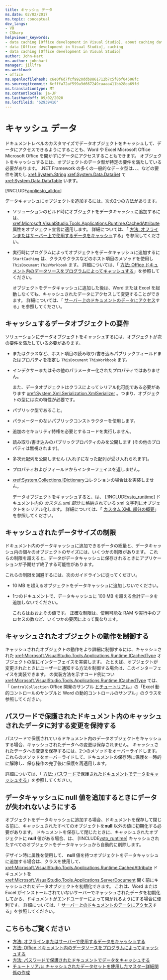 ```yaml
---
title: キャッシュ データ
ms.date: 02/02/2017
ms.topic: conceptual
dev_langs:
- VB
- CSharp
helpviewer_keywords:
- data caching [Office development in Visual Studio], about caching data
- data [Office development in Visual Studio], caching
- data caching [Office development in Visual Studio]
author: John-Hart
ms.author: johnhart
manager: jillfra
ms.workload:
- office
ms.openlocfilehash: c6e0f6d7fcf9920ddb8861712b7c5f8bf04506fc
ms.sourcegitcommit: 6cfffa72af599a9d667249caaaa411bb28ea69fd
ms.translationtype: MT
ms.contentlocale: ja-JP
ms.lasthandoff: 09/02/2020
ms.locfileid: "62939416"
---
```

# <a name="cache-data"></a>キャッシュ データ
  ドキュメントレベルのカスタマイズでデータオブジェクトをキャッシュして、データにアクセスできるようにすることも、Word や Excel Microsoft Office Microsoft Office を開かずにデータにアクセスすることもできます。 オブジェクトをキャッシュするには、オブジェクトのデータ型が特定の要件を満たしている必要があります。 .NET Framework の多くの一般的なデータ型は、、、などの要件を満たし <xref:System.String> <xref:System.Data.DataSet> て <xref:System.Data.DataTable> います。

 [!INCLUDE[appliesto_alldoc](../vsto/includes/appliesto-alldoc-md.md)]

 データキャッシュにオブジェクトを追加するには、次の2つの方法があります。

- ソリューションのビルド時にオブジェクトをデータキャッシュに追加するには、 <xref:Microsoft.VisualStudio.Tools.Applications.Runtime.CachedAttribute> 属性をオブジェクト宣言に適用します。 詳細については、「 [方法: オフラインまたはサーバー上で使用するデータをキャッシュ](../vsto/how-to-cache-data-for-use-offline-or-on-a-server.md)する」を参照してください。

- 実行時にプログラムによってオブジェクトをデータキャッシュに追加するに `StartCaching` は、クラスやクラスなどのホスト項目のメソッドを使用し `ThisDocument` `ThisWorkbook` ます。 詳細については、「 [方法: Office ドキュメント内のデータソースをプログラムによってキャッシュする](../vsto/how-to-programmatically-cache-a-data-source-in-an-office-document.md)」を参照してください。

  オブジェクトをデータキャッシュに追加した後は、Word または Excel を起動しなくても、キャッシュされたデータにアクセスして変更することができます。 詳細については、「 [サーバー上のドキュメントのデータにアクセス](../vsto/accessing-data-in-documents-on-the-server.md)する」を参照してください。

## <a name="requirements-for-data-objects-to-be-cached"></a>キャッシュするデータオブジェクトの要件
 ソリューションにデータオブジェクトをキャッシュするには、オブジェクトが次の要件を満たしている必要があります。

- またはクラスなど、ホスト項目の読み取り/書き込みパブリックフィールドまたはプロパティを指定し `ThisDocument` `ThisWorkbook` ます。

- インデクサーまたはその他のパラメーター化されたプロパティではありません。

  また、データオブジェクトはクラスによってシリアル化可能である必要があります <xref:System.Xml.Serialization.XmlSerializer> 。つまり、オブジェクトの型には次の特性が必要です。

- パブリック型であること。

- パラメーターのないパブリックコンストラクターを使用します。

- 追加のセキュリティ特権を必要とするコードを実行しません。

- 読み取り/書き込みのパブリックプロパティのみを公開します (その他のプロパティは無視されます)。

- 多次元配列を公開しません (入れ子になった配列が受け入れられます)。

- プロパティおよびフィールドからインターフェイスを返しません。

- <xref:System.Collections.IDictionary>コレクションの場合はを実装しません。

  データオブジェクトをキャッシュすると、は、 [!INCLUDE[vsto_runtime](../vsto/includes/vsto-runtime-md.md)] ドキュメント内の *カスタム xml 部分* に格納されている xml 文字列にオブジェクトをシリアル化します。 詳細については、「 [カスタム XML 部分の概要](../vsto/custom-xml-parts-overview.md)」を参照してください。

## <a name="cached-data-size-limits"></a>キャッシュされたデータサイズの制限
 ドキュメント内のデータキャッシュに追加できるデータの総量と、データキャッシュ内の個々のオブジェクトのサイズには、いくつかの制限があります。 これらの制限を超えると、データがデータキャッシュに保存されるときにアプリケーションが予期せず終了する可能性があります。

 これらの制限を回避するには、次のガイドラインに従ってください。

- 10 MB を超えるオブジェクトをデータキャッシュに追加しないでください。

- 1つのドキュメントで、データキャッシュに 100 MB を超える合計データを追加しないでください。

  これらはおおよその値です。 正確な制限は、使用可能な RAM や実行中のプロセスの数など、いくつかの要因によって異なります。

## <a name="control-the-behavior-of-cached-objects"></a>キャッシュされたオブジェクトの動作を制御する
 キャッシュされたオブジェクトの動作をより詳細に制御するには、キャッシュされた <xref:Microsoft.VisualStudio.Tools.Applications.Runtime.ICachedType> オブジェクトの型にインターフェイスを実装します。 たとえば、オブジェクトが変更されたときにユーザーに通知する方法を制御する場合は、このインターフェイスを実装できます。 の実装方法を示すコード例につい <xref:Microsoft.VisualStudio.Tools.Applications.Runtime.ICachedType> ては、「 `ControlCollection` Office 開発のサンプル [とチュートリアル](../vsto/office-development-samples-and-walkthroughs.md)」の「Excel 動的コントロールのサンプルと Word の動的コントロールのサンプル」のクラスを参照してください。

## <a name="persist-changes-to-cached-data-in-password-protected-documents"></a>パスワードで保護されたドキュメント内のキャッシュされたデータに対する変更を保持する
 パスワードで保護されているドキュメント内のデータオブジェクトをキャッシュする場合、キャッシュされたデータへの変更は保存されません。 キャッシュされたデータへの変更を保存するには、2つのメソッドをオーバーライドします。 これらのメソッドをオーバーライドして、ドキュメントの保存時に保護を一時的に解除し、保存操作の完了後に保護を再適用します。

 詳細については、「 [方法: パスワードで保護されたドキュメントでデータをキャッシュする](../vsto/how-to-cache-data-in-a-password-protected-document.md)」を参照してください。

## <a name="prevent-data-loss-when-adding-null-values-to-the-data-cache"></a>データキャッシュに null 値を追加するときにデータが失われないようにする
 オブジェクトをデータキャッシュに追加する場合、ドキュメントを保存して閉じる前に、キャッシュされたすべてのオブジェクトを**null** 以外の値に初期化する必要があります。 ドキュメントを保存して閉じたときに、キャッシュされたオブジェクトに **null** 値がある場合、は、 [!INCLUDE[vsto_runtime](../vsto/includes/vsto-runtime-md.md)] キャッシュされたすべてのオブジェクトをデータキャッシュから自動的に削除します。

 デザイン時に属性を使用して、 **null** 値を持つオブジェクトをデータキャッシュに追加する場合は、クラスを使用して、 <xref:Microsoft.VisualStudio.Tools.Applications.Runtime.CachedAttribute> ドキュメントを <xref:Microsoft.VisualStudio.Tools.Applications.ServerDocument> 開く前にキャッシュされたデータオブジェクトを初期化できます。 これは、Word または Excel がインストールされていないサーバーでキャッシュされたデータを初期化してから、ドキュメントがエンドユーザーによって開かれるようにする場合に便利です。 詳細については、「 [サーバー上のドキュメントのデータにアクセス](../vsto/accessing-data-in-documents-on-the-server.md)する」を参照してください。

## <a name="see-also"></a>こちらもご覧ください
- [方法: オフラインまたはサーバーで使用するデータをキャッシュする](../vsto/how-to-cache-data-for-use-offline-or-on-a-server.md)
- [方法: Office ドキュメント内のデータソースをプログラムによってキャッシュする](../vsto/how-to-programmatically-cache-a-data-source-in-an-office-document.md)
- [方法: パスワードで保護されたドキュメントでデータをキャッシュする](../vsto/how-to-cache-data-in-a-password-protected-document.md)
- [チュートリアル: キャッシュされたデータセットを使用したマスター詳細関係の作成](../vsto/walkthrough-creating-a-master-detail-relation-using-a-cached-dataset.md)
